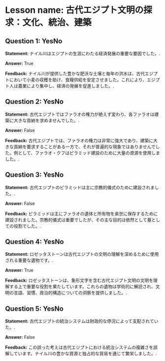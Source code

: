 # Lesson name: 古代エジプト文明の探求：文化、統治、建築

## Question 1: YesNo

**Statement:** ナイル川はエジプトの生涯にわたる経済発展の重要な要因でした。.

**Answer:** True

**Feedback:**
ナイル川が提供した豊かな肥沃な土壌と毎年の洪水は、古代エジプトにおいて小麦の収穫を助け、食糧供給を安定させました。これにより、エジプト人は農業により集中し、経済の発展を促進しました。.


## Question 2: YesNo

**Statement:** 古代エジプトではファラオの権力が絶えず変わり、各ファラオは建築に大きな貢納を求めませんでした。.

**Answer:** False

**Feedback:**
古代エジプトでは、ファラオの権力は非常に強大であり、建築に大きな貢納を要求することがある一方で、それが普遍的な現象ではありませんでした。例として、ファラオ・クフはピラミッド建設のために大量の資源を使用しました。.


## Question 3: YesNo

**Statement:** 古代エジプトのピラミッドは主に宗教的儀式のために建設されました。.

**Answer:** False

**Feedback:**
ピラミッドは主にファラオの遺体と所有物を来世に保存するために建設されました。宗教的儀式は重要でしたが、その主な目的は依然として墓としての役割でした。.


## Question 4: YesNo

**Statement:** ロゼッタストーンは古代エジプトの文明の理解を深めるために使用される重要な遺物です。.

**Answer:** True

**Feedback:**
ロゼッタストーンは、象形文字を含む古代エジプト文明の文明を理解する上で重要な役割を果たしています。これらの遺物は学術的に解読され、文明の言語、習慣、政治的構造についての洞察を提供しました。.


## Question 5: YesNo

**Statement:** 古代エジプトの統治システムは財政的な停況によって支配されていた。.

**Answer:** False

**Feedback:**
この誤った考えは古代エジプトにおける統治システムの複雑さを誤解しています。ナイル川の豊かな資源と独占的な貿易を通じて繁栄しました。.

